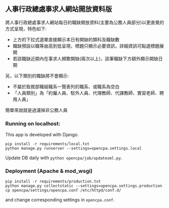 人事行政總處事求人網站開放資料版
---
將人事行政總處事求人網站每日的職缺開放資料(主要為公務人員部分)以更直覺的方式呈現，特色如下:

 - 上方的下拉式選單直接顯示本日有開缺的類科及職缺數
 - 職缺預設以職等由高到低呈現，標題只顯示必要資訊，詳細資訊可點選標題展開
 - 若該職缺近期內在事求人頻繁開缺(兩次以上)，該筆職缺下方額外顯示開缺日期

另，以下類別的職缺將不會顯示:

 - 不屬於銓敘部職組職系一覽表列的職系、或職系為空白
 - 「人員類別」為「約僱人員、駐外人員、代理教師、代課教師、實習老師、聘用人員」

簡單來說就是過濾掉非公務人員

### Running on localhost:
This app is developed with Django.
```
pip install -r requirements/local.txt
python manage.py runserver --settings=opencpa.settings.local
```
Update DB daily with `python opencpa/job/updatexml.py`.
### Deployment (Apache & mod_wsgi)
```
pip install -r requirements/production.txt
python manage.py collectstatic --settings=opencpa.settings.production
cp opencpa/settings/opencpa.conf /etc/httpd/conf.d/
```
and change corresponding settings in `opencpa.conf`.
